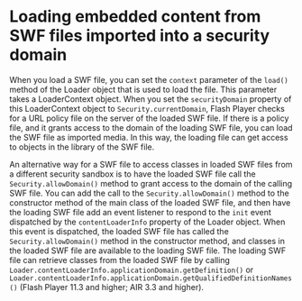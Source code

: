 # Loading embedded content from SWF files imported into a security domain

When you load a SWF file, you can set the `context` parameter of the `load()`
method of the Loader object that is used to load the file. This parameter takes
a LoaderContext object. When you set the `securityDomain` property of this
LoaderContext object to `Security.currentDomain`, Flash Player checks for a URL
policy file on the server of the loaded SWF file. If there is a policy file, and
it grants access to the domain of the loading SWF file, you can load the SWF
file as imported media. In this way, the loading file can get access to objects
in the library of the SWF file.

An alternative way for a SWF file to access classes in loaded SWF files from a
different security sandbox is to have the loaded SWF file call the
`Security.allowDomain()` method to grant access to the domain of the calling SWF
file. You can add the call to the `Security.allowDomain()` method to the
constructor method of the main class of the loaded SWF file, and then have the
loading SWF file add an event listener to respond to the `init` event dispatched
by the `contentLoaderInfo` property of the Loader object. When this event is
dispatched, the loaded SWF file has called the `Security.allowDomain()` method
in the constructor method, and classes in the loaded SWF file are available to
the loading SWF file. The loading SWF file can retrieve classes from the loaded
SWF file by calling `Loader.contentLoaderInfo.applicationDomain.getDefinition()`
or `Loader.contentLoaderInfo.applicationDomain.getQualifiedDefinitionNames()`
(Flash Player 11.3 and higher; AIR 3.3 and higher).
